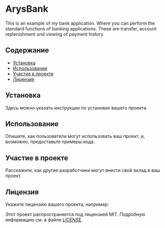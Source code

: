 <!DOCTYPE html>
<html>
<head>
    <meta charset="UTF-8">
    <title>Название вашего проекта</title>
</head>
<body>

<!-- Заголовок проекта -->
<h1>ArysBank</h1>

<!-- Описание проекта -->
<p>This is an example of my bank application. Where you can perform the standard functions of banking applications. These are transfer, account replenishment and viewing of payment history</p>

<!-- Вставьте здесь скриншоты, демонстрирующие ваш проект, если есть -->

<!-- Содержание проекта -->
<h2>Содержание</h2>
<ul>
    <li><a href="#installation">Установка</a></li>
    <li><a href="#usage">Использование</a></li>
    <li><a href="#contributing">Участие в проекте</a></li>
    <li><a href="#license">Лицензия</a></li>
</ul>

<!-- Установка -->
<h2 id="installation">Установка</h2>
<p>Здесь можно указать инструкции по установке вашего проекта.</p>

<!-- Использование -->
<h2 id="usage">Использование</h2>
<p>Опишите, как пользователи могут использовать ваш проект, и, возможно, предоставьте примеры кода.</p>

<!-- Участие в проекте -->
<h2 id="contributing">Участие в проекте</h2>
<p>Расскажите, как другие разработчики могут внести свой вклад в ваш проект.</p>

<!-- Лицензия -->
<h2 id="license">Лицензия</h2>
<p>Укажите лицензию вашего проекта, например:</p>
<p>Этот проект распространяется под лицензией MIT. Подробную информацию см. в файле <a href="LICENSE">LICENSE</a>.</p>

<!-- Если у вас есть контактные данные или ссылки на соцсети, вы можете добавить их здесь -->
<!-- Например:
<h2>Контакты</h2>
<p>Email: your-email@example.com</p>
<p>Twitter: <a href="https://twitter.com/yourusername">yourusername</a></p>
-->

</body>
</html>
